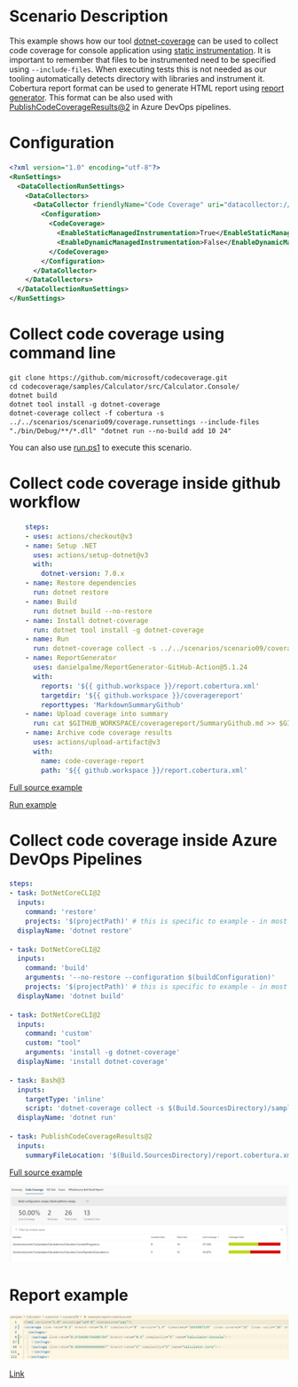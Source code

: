 # Scenario Description

This example shows how our tool [dotnet-coverage](https://aka.ms/dotnet-coverage) can be used to collect code coverage for console application using [static instrumentation](../../../../docs/instrumentation.md). It is important to remember that files to be instrumented need to be specified using `--include-files`. When executing tests this is not needed as our tooling automatically detects directory with libraries and instrument it. Cobertura report format can be used to generate HTML report using [report generator](https://github.com/danielpalme/ReportGenerator). This format can be also used with [PublishCodeCoverageResults@2](https://learn.microsoft.com/en-us/azure/devops/pipelines/tasks/reference/publish-code-coverage-results-v2?view=azure-pipelines) in Azure DevOps pipelines.

# Configuration

```xml
<?xml version="1.0" encoding="utf-8"?>
<RunSettings>
  <DataCollectionRunSettings>
    <DataCollectors>
      <DataCollector friendlyName="Code Coverage" uri="datacollector://Microsoft/CodeCoverage/2.0" assemblyQualifiedName="Microsoft.VisualStudio.Coverage.DynamicCoverageDataCollector, Microsoft.VisualStudio.TraceCollector, Version=11.0.0.0, Culture=neutral, PublicKeyToken=b03f5f7f11d50a3a">
        <Configuration>
          <CodeCoverage>
            <EnableStaticManagedInstrumentation>True</EnableStaticManagedInstrumentation>
            <EnableDynamicManagedInstrumentation>False</EnableDynamicManagedInstrumentation>
          </CodeCoverage>
        </Configuration>
      </DataCollector>
    </DataCollectors>
  </DataCollectionRunSettings>
</RunSettings>
```

# Collect code coverage using command line

```shell
git clone https://github.com/microsoft/codecoverage.git
cd codecoverage/samples/Calculator/src/Calculator.Console/
dotnet build
dotnet tool install -g dotnet-coverage
dotnet-coverage collect -f cobertura -s ../../scenarios/scenario09/coverage.runsettings --include-files "./bin/Debug/**/*.dll" "dotnet run --no-build add 10 24"
```

You can also use [run.ps1](run.ps1) to execute this scenario.

# Collect code coverage inside github workflow

```yml
    steps:
    - uses: actions/checkout@v3
    - name: Setup .NET
      uses: actions/setup-dotnet@v3
      with:
        dotnet-version: 7.0.x
    - name: Restore dependencies
      run: dotnet restore
    - name: Build
      run: dotnet build --no-restore
    - name: Install dotnet-coverage
      run: dotnet tool install -g dotnet-coverage
    - name: Run
      run: dotnet-coverage collect -s ../../scenarios/scenario09/coverage.runsettings --include-files "./bin/Debug/**/*.dll" -f cobertura -o $GITHUB_WORKSPACE/report.cobertura.xml "dotnet run --no-build add 10 24"
    - name: ReportGenerator
      uses: danielpalme/ReportGenerator-GitHub-Action@5.1.24
      with:
        reports: '${{ github.workspace }}/report.cobertura.xml'
        targetdir: '${{ github.workspace }}/coveragereport'
        reporttypes: 'MarkdownSummaryGithub'
    - name: Upload coverage into summary
      run: cat $GITHUB_WORKSPACE/coveragereport/SummaryGithub.md >> $GITHUB_STEP_SUMMARY
    - name: Archive code coverage results
      uses: actions/upload-artifact@v3
      with:
        name: code-coverage-report
        path: '${{ github.workspace }}/report.cobertura.xml'
```

[Full source example](../../../../.github/workflows/Calculator_Scenario08.yml)

[Run example](../../../../../../actions/workflows/Calculator_Scenario08.yml)

# Collect code coverage inside Azure DevOps Pipelines

```yml
steps:
- task: DotNetCoreCLI@2
  inputs:
    command: 'restore'
    projects: '$(projectPath)' # this is specific to example - in most cases not needed
  displayName: 'dotnet restore'

- task: DotNetCoreCLI@2
  inputs:
    command: 'build'
    arguments: '--no-restore --configuration $(buildConfiguration)'
    projects: '$(projectPath)' # this is specific to example - in most cases not needed
  displayName: 'dotnet build'

- task: DotNetCoreCLI@2
  inputs:
    command: 'custom'
    custom: "tool"
    arguments: 'install -g dotnet-coverage'
  displayName: 'install dotnet-coverage'

- task: Bash@3
  inputs:
    targetType: 'inline'
    script: 'dotnet-coverage collect -s $(Build.SourcesDirectory)/samples/Calculator/scenarios/scenario09/coverage.runsettings --include-files "$(Build.SourcesDirectory)/samples/Calculator/src/Calculator.Console/bin/Debug/**/*.dll" -f cobertura -o report.cobertura.xml "dotnet run --project $(projectPath) --no-build add 10 24"'
  displayName: 'dotnet run'

- task: PublishCodeCoverageResults@2
  inputs:
    summaryFileLocation: '$(Build.SourcesDirectory)/report.cobertura.xml'
```

[Full source example](azure-pipelines.yml)

![alt text](azure-pipelines.jpg "Code Coverage tab in Azure DevOps pipelines")

# Report example

![alt text](example.report.jpg "Example report")

[Link](example.report.cobertura.xml)